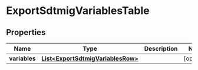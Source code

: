 

# ExportSdtmigVariablesTable


## Properties

| Name | Type | Description | Notes |
|------------ | ------------- | ------------- | -------------|
|**variables** | [**List&lt;ExportSdtmigVariablesRow&gt;**](ExportSdtmigVariablesRow.md) |  |  [optional] |



